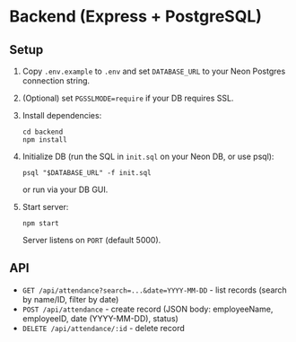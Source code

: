 # Backend (Express + PostgreSQL)

## Setup
1. Copy `.env.example` to `.env` and set `DATABASE_URL` to your Neon Postgres connection string.
2. (Optional) set `PGSSLMODE=require` if your DB requires SSL.
3. Install dependencies:
   ```
   cd backend
   npm install
   ```
4. Initialize DB (run the SQL in `init.sql` on your Neon DB, or use psql):
   ```
   psql "$DATABASE_URL" -f init.sql
   ```
   or run via your DB GUI.

5. Start server:
   ```
   npm start
   ```
   Server listens on `PORT` (default 5000).

## API
- `GET /api/attendance?search=...&date=YYYY-MM-DD` - list records (search by name/ID, filter by date)
- `POST /api/attendance` - create record (JSON body: employeeName, employeeID, date (YYYY-MM-DD), status)
- `DELETE /api/attendance/:id` - delete record
